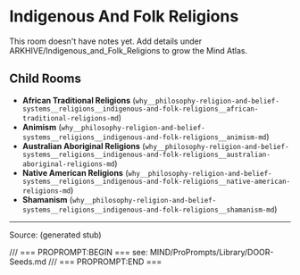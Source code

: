 # Indigenous And Folk Religions

This room doesn't have notes yet. Add details under ARKHIVE/Indigenous_and_Folk_Religions to grow the Mind Atlas.

## Child Rooms
- **African Traditional Religions** (`why__philosophy-religion-and-belief-systems__religions__indigenous-and-folk-religions__african-traditional-religions-md`)
- **Animism** (`why__philosophy-religion-and-belief-systems__religions__indigenous-and-folk-religions__animism-md`)
- **Australian Aboriginal Religions** (`why__philosophy-religion-and-belief-systems__religions__indigenous-and-folk-religions__australian-aboriginal-religions-md`)
- **Native American Religions** (`why__philosophy-religion-and-belief-systems__religions__indigenous-and-folk-religions__native-american-religions-md`)
- **Shamanism** (`why__philosophy-religion-and-belief-systems__religions__indigenous-and-folk-religions__shamanism-md`)

---
Source: (generated stub)

/// === PROPROMPT:BEGIN ===
see: MIND/ProPrompts/Library/DOOR-Seeds.md
/// === PROPROMPT:END ===

